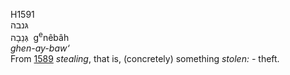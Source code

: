 <body>
  <p>H1591<br>  גּנבה  <br> גְּנֵבָה  ‎  g<sup>e</sup>nêbâh  <br><i>ghen-ay-baw‘ </i><br>From <a href="h1589.htm">1589</a>  <i>stealing</i>, that is, (concretely) something <i>stolen: - </i>theft.<br></p>
 </body>